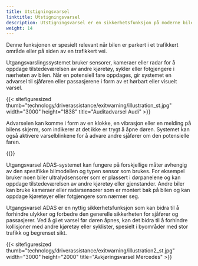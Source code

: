 ```yaml
---
title: Utstigningsvarsel
linktitle: Utstigningsvarsel
description: Utstigningsvarsel er en sikkerhetsfunksjon på moderne biler som er designet for å varsle sjåfører og passasjerer om potensielle farer når de gjør seg klare til å gå ut av kjøretøyet.
weight: 14
---
```

<!-- markdownlint-disable MD033 -->
Denne funksjonen er spesielt relevant når bilen er parkert i et trafikkert område eller på siden av en trafikkert vei.

Utgangsvarslingssystemet bruker sensorer, kameraer eller radar for å oppdage tilstedeværelsen av andre kjøretøy, sykler eller fotgjengere i nærheten av bilen. Når en potensiell fare oppdages, gir systemet en advarsel til sjåføren eller passasjerene i form av et hørbart eller visuelt varsel.

{{< sitefiguresized thumb="technology/driverassistance/exitwarning/illustration_st.jpg" width="3000" height="1838" title="Auditadvarsel Audi" >}}



Advarselen kan komme i form av en klokke, en vibrasjon eller en melding på bilens skjerm, som indikerer at det ikke er trygt å åpne døren. Systemet kan også aktivere varselblinkene for å advare andre sjåfører om den potensielle faren.

{{<evkxdisplayaddarticle />}}

Utgangsvarsel ADAS-systemet kan fungere på forskjellige måter avhengig av den spesifikke bilmodellen og typen sensor som brukes. For eksempel bruker noen biler ultralydsensorer som er plassert i dørpanelene og kan oppdage tilstedeværelsen av andre kjøretøy eller gjenstander. Andre biler kan bruke kameraer eller radarsensorer som er montert bak på bilen og kan oppdage kjøretøyer eller fotgjengere som nærmer seg.

Utgangsvarsel ADAS er en nyttig sikkerhetsfunksjon som kan bidra til å forhindre ulykker og forbedre den generelle sikkerheten for sjåfører og passasjerer. Ved å gi et varsel før døren åpnes, kan det bidra til å forhindre kollisjoner med andre kjøretøy eller syklister, spesielt i byområder med stor trafikk og begrenset sikt.

{{< sitefiguresized thumb="technology/driverassistance/exitwarning/illustration2_st.jpg" width="3000" height="2000" title="Avkjøringsvarsel Mercedes" >}}
